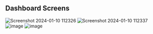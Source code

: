 ## Dashboard Screens
![Screenshot 2024-01-10 112326](https://github.com/Jatin123lodhi/dukaan-assignment/assets/90623311/386f6880-ce0a-47c2-a37b-7fe6a6647962) 
![Screenshot 2024-01-10 112337](https://github.com/Jatin123lodhi/dukaan-assignment/assets/90623311/b8fdcc19-2739-44c2-8c85-9a6b8e3af017)
![image](https://github.com/Jatin123lodhi/dukaan-assignment/assets/90623311/b10e1901-2d52-430e-b10d-b080f89e2854)
![image](https://github.com/Jatin123lodhi/dukaan-assignment/assets/90623311/8d9fd981-7b96-4fb5-a773-db2b796225de)


 
